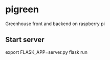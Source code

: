 # pigreen
Greenhouse front and backend on raspberry pi

## Start server

export FLASK_APP=server.py
flask run
